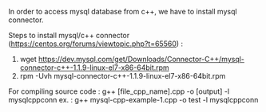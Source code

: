 In order to access mysql database from c++, we have to install mysql connector.

Steps to install mysql/c++ connector (https://centos.org/forums/viewtopic.php?t=65560) :
1. wget https://dev.mysql.com/get/Downloads/Connector-C++/mysql-connector-c++-1.1.9-linux-el7-x86-64bit.rpm
2. rpm -Uvh mysql-connector-c++-1.1.9-linux-el7-x86-64bit.rpm

For compiling source code :
 g++ [file_cpp_name].cpp -o [output] -l mysqlcppconn
 ex. : g++ mysql-cpp-example-1.cpp -o test -l mysqlcppconn
